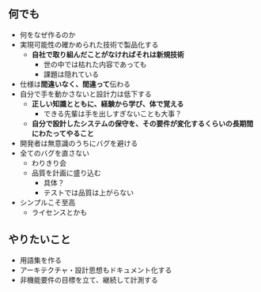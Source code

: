 ## 何でも

- 何をなぜ作るのか
- 実現可能性の確かめられた技術で製品化する
  - **自社で取り組んだことがなければそれは新規技術**
    - 世の中では枯れた内容であっても
    - 課題は隠れている
- 仕様は**間違いなく、間違って**伝わる
- 自分で手を動かさないと設計力は低下する
  - **正しい知識とともに、経験から学び、体で覚える**
    - できる先輩は手を出しすぎないことも大事？
  - **自分で設計したシステムの保守を、その要件が変化するくらいの長期間にわたってやること**
- 開発者は無意識のうちにバグを避ける
- 全てのバグを直さない
  - わりきり会
  - 品質を計画に盛り込む
    - 具体？
    - テストでは品質は上がらない
- シンプルこそ至高
  - ライセンスとかも

## やりたいこと

- 用語集を作る
- アーキテクチャ・設計思想もドキュメント化する
- 非機能要件の目標を立て、継続して計測する
